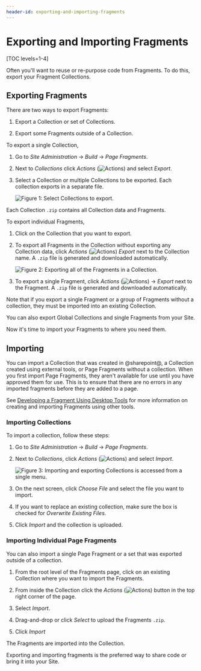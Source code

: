```yaml
---
header-id: exporting-and-importing-fragments
---
```


# Exporting and Importing Fragments

[TOC levels=1-4]

Often you'll want to reuse or re-purpose code from Fragments. To do this, export
your Fragment Collections.

## Exporting Fragments

There are two ways to export Fragments:

1.  Export a Collection or set of Collections.

2.  Export some Fragments outside of a Collection.

To export a single Collection, 

1.  Go to *Site Administration* &rarr; *Build* &rarr; *Page Fragments*.

2.  Next to *Collections* click *Actions*
    (![Actions](../../../../../images/icon-actions.png)) and select *Export*.

3.  Select a Collection or multiple Collections to be exported. Each collection
    exports in a separate file.

    ![Figure 1: Select Collections to export.](../../../../../images/collections-export.png)

Each Collection `.zip` contains all Collection data and Fragments.

To export individual Fragments,

1.  Click on the Collection that you want to export.

2.  To export all Fragments in the Collection without exporting any Collection
    data, click *Actions*
    (![Actions](../../../../../images/icon-actions.png)) *Export* next to 
    the Collection name. A `.zip` file is generated and downloaded
    automatically.
 
    ![Figure 2: Exporting all of the Fragments in a Collection.](../../../../../images/fragments-export-individual.png)
 
3.  To export a single Fragment, click *Actions* 
    (![Actions](../../../../../images/icon-actions.png)) &rarr; *Export* next
    to the Fragment. A `.zip` file is generated and downloaded automatically.

Note that if you export a single Fragment or a group of Fragments without
a collection, they must be imported into an existing Collection. 

You can also export Global Collections and single Fragments from your Site.

Now it's time to import your Fragments to where you need them. 

## Importing

You can import a Collection that was created in @sharepoint@, a Collection
created using external tools, or Page Fragments without a collection. When you
first import Page Fragments, they aren't available for use until you have
approved them for use. This is to ensure that there are no errors in any
imported fragments before they are added to a page.

See 
[Developing a Fragment Using Desktop Tools](/docs/7-2/frameworks/-/knowledge_base/f/page-fragments-desktop-tools#importing-and-exporting-fragments) for more information on 
creating and importing Fragments using other tools.

### Importing Collections

To import a collection, follow these steps:

1.  Go to *Site Administration* &rarr; *Build* &rarr; *Page Fragments*.

2.  Next to *Collections*, click *Actions* (![Actions](../../../../../images/icon-actions.png)) and select *Import*.

    ![Figure 3: Importing and exporting Collections is accessed from a single menu.](../../../../../images/collections-import.png)

3.  On the next screen, click *Choose File* and select the file you want to 
    import.

4.  If you want to replace an existing collection, make sure the box is checked
    for *Overwrite Existing Files*.
 
5.  Click *Import* and the collection is uploaded.

### Importing Individual Page Fragments

You can also import a single Page Fragment or a set that was exported outside of
a collection.

1.  From the root level of the Fragments page, click on an existing Collection
    where you want to import the Fragments.
 
2.  From inside the Collection click the *Actions*
    (![Actions](../../../../../images/icon-actions.png)) button in the top
    right corner of the page.
 
3.  Select *Import*.

4.  Drag-and-drop or click *Select* to upload the Fragments `.zip`.

5.  Click *Import*

The Fragments are imported into the Collection. 

Exporting and importing fragments is the preferred way to share code or bring it
into your Site. 
